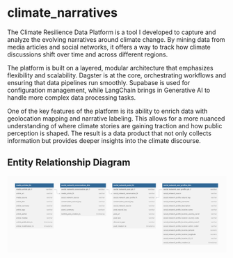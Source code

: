 # climate_narratives

The Climate Resilience Data Platform is a tool I developed to capture and analyze the evolving narratives around climate change. By mining data from media articles and social networks, it offers a way to track how climate discussions shift over time and across different regions.

The platform is built on a layered, modular architecture that emphasizes flexibility and scalability. Dagster is at the core, orchestrating workflows and ensuring that data pipelines run smoothly. Supabase is used for configuration management, while LangChain brings in Generative AI to handle more complex data processing tasks.

One of the key features of the platform is its ability to enrich data with geolocation mapping and narrative labeling. This allows for a more nuanced understanding of where climate stories are gaining traction and how public perception is shaped. The result is a data product that not only collects information but provides deeper insights into the climate discourse.

## Entity Relationship Diagram

![ERD](design/Climate-Resilience.png)
